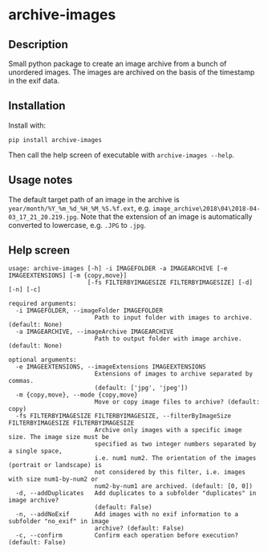# archive-images

## Description

Small python package to create an image archive from a bunch of unordered images. The images are archived on the basis of the timestamp in the exif data.

## Installation

Install with:

```
pip install archive-images
```

Then call the help screen of executable with `archive-images --help`.

## Usage notes

The default target path of an image in the archive is `year/month/%Y_%m_%d_%H_%M_%S.%f.ext`, e.g. `image_archive\2018\04\2018-04-03_17_21_20.219.jpg`. Note that the extension of an image is automatically converted to lowercase, e.g. ``.JPG`` to ``.jpg``.

## Help screen

<!-- Manual formatting needed in order to not exceed 100 char -->

```
usage: archive-images [-h] -i IMAGEFOLDER -a IMAGEARCHIVE [-e IMAGEEXTENSIONS] [-m {copy,move}]
                      [-fs FILTERBYIMAGESIZE FILTERBYIMAGESIZE] [-d] [-n] [-c]

required arguments:
  -i IMAGEFOLDER, --imageFolder IMAGEFOLDER
                        Path to input folder with images to archive. (default: None)
  -a IMAGEARCHIVE, --imageArchive IMAGEARCHIVE
                        Path to output folder with image archive. (default: None)

optional arguments:
  -e IMAGEEXTENSIONS, --imageExtensions IMAGEEXTENSIONS
                        Extensions of images to archive separated by commas.
                        (default: ['jpg', 'jpeg'])
  -m {copy,move}, --mode {copy,move}
                        Move or copy image files to archive? (default: copy)
  -fs FILTERBYIMAGESIZE FILTERBYIMAGESIZE, --filterByImageSize FILTERBYIMAGESIZE FILTERBYIMAGESIZE
                        Archive only images with a specific image size. The image size must be
                        specified as two integer numbers separated by a single space,
                        i.e. num1 num2. The orientation of the images (portrait or landscape) is
                        not considered by this filter, i.e. images with size num1-by-num2 or
                        num2-by-num1 are archived. (default: [0, 0])
  -d, --addDuplicates   Add duplicates to a subfolder "duplicates" in image archive?
                        (default: False)
  -n, --addNoExif       Add images with no exif information to a subfolder "no_exif" in image
                        archive? (default: False)
  -c, --confirm         Confirm each operation before execution? (default: False)
```